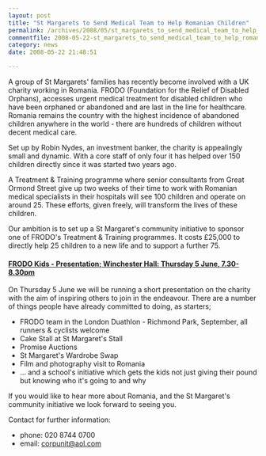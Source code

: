 ```yaml
---
layout: post
title: "St Margarets to Send Medical Team to Help Romanian Children"
permalink: /archives/2008/05/st_margarets_to_send_medical_team_to_help_romanian.html
commentfile: 2008-05-22-st_margarets_to_send_medical_team_to_help_romanian
category: news
date: 2008-05-22 21:48:51

---
```


A group of St Margarets' families has recently become involved with a UK charity working in Romania. FRODO (Foundation for the Relief of Disabled Orphans), accesses urgent medical treatment for disabled children who have been orphaned or abandoned and are last in the line for healthcare. Romania remains the country with the highest incidence of abandoned children anywhere in the world - there are hundreds of children without decent medical care.

Set up by Robin Nydes, an investment banker, the charity is appealingly small and dynamic. With a core staff of only four it has helped over 150 children directly since it was started two years ago.

A Treatment & Training programme where senior consultants from Great Ormond Street give up two weeks of their time to work with Romanian medical specialists in their hospitals will see 100 children and operate on around 25. These efforts, given freely, will transform the lives of these children.

Our ambition is to set up a St Margaret's community initiative to sponsor one of FRODO's Treatment & Training programmes. It costs £25,000 to directly help 25 children to a new life and to support a further 75.

#### [FRODO Kids - Presentation; Winchester Hall: Thursday 5 June, 7.30-8.30pm](https://stmargarets.london/event/auction/200705141854)

On Thursday 5 June we will be running a short presentation on the charity with the aim of inspiring others to join in the endeavour. There are a number of things people have already committed to doing, as starters;

-   FRODO team in the London Duathlon - Richmond Park, September, all runners & cyclists welcome
-   Cake Stall at St Margaret's Stall
-   Promise Auctions
-   St Margaret's Wardrobe Swap
-   Film and photography visit to Romania
-   ... and a school's initiative which gets the kids not just giving their pound but knowing who it's going to and why

If you would like to hear more about Romania, and the St Margaret's community initiative we look forward to seeing you.

Contact for further information:

-   phone: 020 8744 0700
-   email: <corpunit@aol.com>

